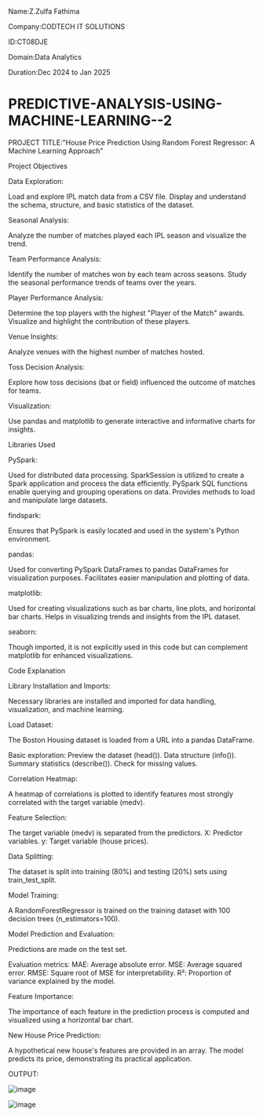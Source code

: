 Name:Z.Zulfa Fathima



Company:CODTECH IT SOLUTIONS


ID:CT08DJE


Domain:Data Analytics



Duration:Dec 2024 to Jan 2025








# PREDICTIVE-ANALYSIS-USING-MACHINE-LEARNING--2



PROJECT TITLE:"House Price Prediction Using Random Forest Regressor: A Machine Learning Approach"




Project Objectives


Data Exploration:


Load and explore IPL match data from a CSV file.
Display and understand the schema, structure, and basic statistics of the dataset.


Seasonal Analysis:

Analyze the number of matches played each IPL season and visualize the trend.


Team Performance Analysis:

Identify the number of matches won by each team across seasons.
Study the seasonal performance trends of teams over the years.


Player Performance Analysis:

Determine the top players with the highest "Player of the Match" awards.
Visualize and highlight the contribution of these players.


Venue Insights:

Analyze venues with the highest number of matches hosted.




Toss Decision Analysis:

Explore how toss decisions (bat or field) influenced the outcome of matches for teams.


Visualization:

Use pandas and matplotlib to generate interactive and informative charts for insights.


Libraries Used


PySpark:

Used for distributed data processing.
SparkSession is utilized to create a Spark application and process the data efficiently.
PySpark SQL functions enable querying and grouping operations on data.
Provides methods to load and manipulate large datasets.




findspark:

Ensures that PySpark is easily located and used in the system's Python environment.


pandas:

Used for converting PySpark DataFrames to pandas DataFrames for visualization purposes.
Facilitates easier manipulation and plotting of data.



matplotlib:

Used for creating visualizations such as bar charts, line plots, and horizontal bar charts.
Helps in visualizing trends and insights from the IPL dataset.



seaborn:

Though imported, it is not explicitly used in this code but can complement matplotlib for enhanced visualizations.


Code Explanation


Library Installation and Imports:

Necessary libraries are installed and imported for data handling, visualization, and machine learning.




Load Dataset:

The Boston Housing dataset is loaded from a URL into a pandas DataFrame.


Basic exploration:
Preview the dataset (head()).
Data structure (info()).
Summary statistics (describe()).
Check for missing values.



Correlation Heatmap:

A heatmap of correlations is plotted to identify features most strongly correlated with the target variable (medv).



Feature Selection:

The target variable (medv) is separated from the predictors.
X: Predictor variables.
y: Target variable (house prices).



Data Splitting:

The dataset is split into training (80%) and testing (20%) sets using train_test_split.



Model Training:

A RandomForestRegressor is trained on the training dataset with 100 decision trees (n_estimators=100).


Model Prediction and Evaluation:

Predictions are made on the test set.


Evaluation metrics:
MAE: Average absolute error.
MSE: Average squared error.
RMSE: Square root of MSE for interpretability.
R²: Proportion of variance explained by the model.



Feature Importance:

The importance of each feature in the prediction process is computed and visualized using a horizontal bar chart.




New House Price Prediction:

A hypothetical new house's features are provided in an array.
The model predicts its price, demonstrating its practical application.


OUTPUT:

![image](https://github.com/user-attachments/assets/69b51318-4d70-49ce-bf75-0cb4e75273bd)


![image](https://github.com/user-attachments/assets/ec3503b7-0d3a-4e7e-96f3-c1409795f2ca)
